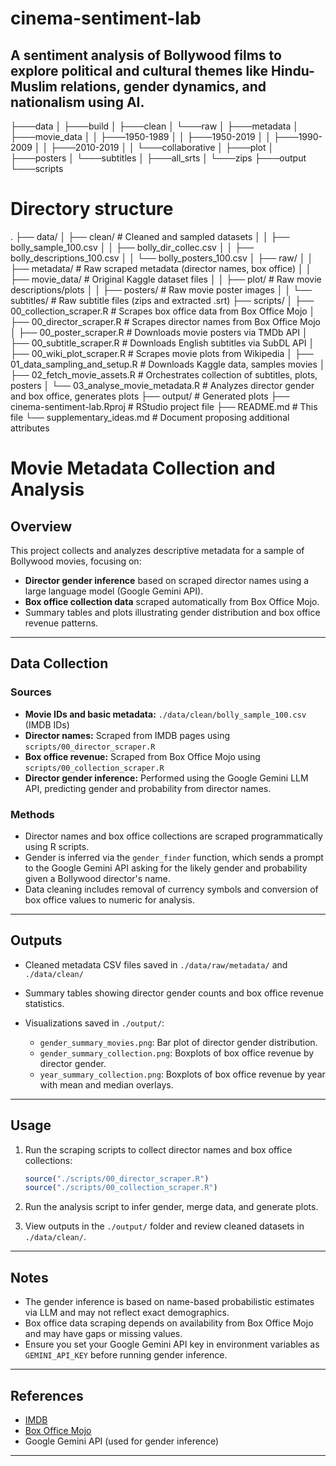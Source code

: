 # cinema-sentiment-lab
A sentiment analysis of Bollywood films to explore political and cultural themes like Hindu-Muslim relations, gender dynamics, and nationalism using AI.
---


├───data
│   ├───build
│   ├───clean
│   └───raw
│       ├───metadata
│       ├───movie_data
│       │   ├───1950-1989
│       │   ├───1950-2019
│       │   ├───1990-2009
│       │   ├───2010-2019
│       │   └───collaborative
│       ├───plot
│       ├───posters
│       └───subtitles
│           ├───all_srts
│           └───zips
├───output
└───scripts

# Directory structure
.
├── data/
│   ├── clean/                  # Cleaned and sampled datasets
│   │   ├── bolly_sample_100.csv
│   │   ├── bolly_dir_collec.csv
│   │   ├── bolly_descriptions_100.csv
│   │   └── bolly_posters_100.csv
│   ├── raw/
│   │   ├── metadata/           # Raw scraped metadata (director names, box office)
│   │   ├── movie_data/         # Original Kaggle dataset files
│   │   ├── plot/               # Raw movie descriptions/plots
│   │   ├── posters/            # Raw movie poster images
│   │   └── subtitles/          # Raw subtitle files (zips and extracted .srt)
├── scripts/
│   ├── 00_collection_scraper.R # Scrapes box office data from Box Office Mojo
│   ├── 00_director_scraper.R   # Scrapes director names from Box Office Mojo
│   ├── 00_poster_scraper.R     # Downloads movie posters via TMDb API
│   ├── 00_subtitle_scraper.R   # Downloads English subtitles via SubDL API
│   ├── 00_wiki_plot_scraper.R  # Scrapes movie plots from Wikipedia
│   ├── 01_data_sampling_and_setup.R # Downloads Kaggle data, samples movies
│   ├── 02_fetch_movie_assets.R # Orchestrates collection of subtitles, plots, posters
│   └── 03_analyse_movie_metadata.R # Analyzes director gender and box office, generates plots
├── output/                     # Generated plots
├── cinema-sentiment-lab.Rproj  # RStudio project file
├── README.md                   # This file
└── supplementary_ideas.md      # Document proposing additional attributes



# Movie Metadata Collection and Analysis

## Overview

This project collects and analyzes descriptive metadata for a sample of Bollywood movies, focusing on:

* **Director gender inference** based on scraped director names using a large language model (Google Gemini API).
* **Box office collection data** scraped automatically from Box Office Mojo.
* Summary tables and plots illustrating gender distribution and box office revenue patterns.

---

## Data Collection

### Sources

* **Movie IDs and basic metadata:** `./data/clean/bolly_sample_100.csv` (IMDB IDs)
* **Director names:** Scraped from IMDB pages using `scripts/00_director_scraper.R`
* **Box office revenue:** Scraped from Box Office Mojo using `scripts/00_collection_scraper.R`
* **Director gender inference:** Performed using the Google Gemini LLM API, predicting gender and probability from director names.

### Methods

* Director names and box office collections are scraped programmatically using R scripts.
* Gender is inferred via the `gender_finder` function, which sends a prompt to the Google Gemini API asking for the likely gender and probability given a Bollywood director's name.
* Data cleaning includes removal of currency symbols and conversion of box office values to numeric for analysis.

---

## Outputs

* Cleaned metadata CSV files saved in `./data/raw/metadata/` and `./data/clean/`
* Summary tables showing director gender counts and box office revenue statistics.
* Visualizations saved in `./output/`:

  * `gender_summary_movies.png`: Bar plot of director gender distribution.
  * `gender_summary_collection.png`: Boxplots of box office revenue by director gender.
  * `year_summary_collection.png`: Boxplots of box office revenue by year with mean and median overlays.

---

## Usage

1. Run the scraping scripts to collect director names and box office collections:

   ```r
   source("./scripts/00_director_scraper.R")
   source("./scripts/00_collection_scraper.R")
   ```
2. Run the analysis script to infer gender, merge data, and generate plots.
3. View outputs in the `./output/` folder and review cleaned datasets in `./data/clean/`.

---

## Notes

* The gender inference is based on name-based probabilistic estimates via LLM and may not reflect exact demographics.
* Box office data scraping depends on availability from Box Office Mojo and may have gaps or missing values.
* Ensure you set your Google Gemini API key in environment variables as `GEMINI_API_KEY` before running gender inference.

---

## References

* [IMDB](https://www.imdb.com/)
* [Box Office Mojo](https://www.boxofficemojo.com/)
* Google Gemini API (used for gender inference)

---
